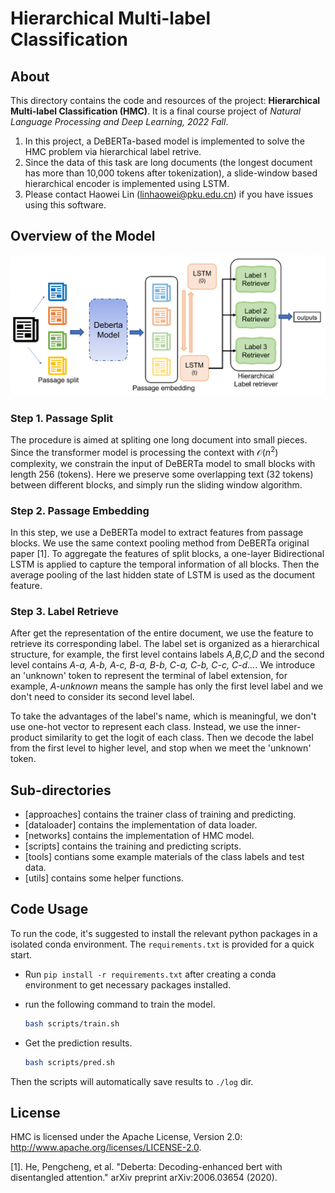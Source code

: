# Hierarchical Multi-label Classification
## About

This directory contains the code and resources of the project: **Hierarchical Multi-label Classification (HMC)**. It is a final course project of *Natural Language Processing and Deep Learning, 2022 Fall*.

1. In this project, a DeBERTa-based model is implemented to solve the HMC problem via hierarchical label retrive. 
2. Since the data of this task are long documents (the longest document has more than 10,000 tokens after tokenization), a slide-window based hierarchical encoder is implemented using LSTM.
3. Please contact Haowei Lin (linhaowei@pku.edu.cn) if you have issues using this software.

## Overview of the Model
<p align="center">
<img  src="figures/model.png" width="700"> 
</p>

### Step 1. Passage Split
The procedure is aimed at spliting one long document into small pieces. Since the transformer model is processing the context with $\mathcal O(n^2)$ complexity, we constrain the input of DeBERTa model to small blocks with length 256 (tokens). Here we preserve some overlapping text (32 tokens) between different blocks, and simply run the sliding window algorithm.

### Step 2. Passage Embedding
In this step, we use a DeBERTa model to extract features from passage blocks. We use the same context pooling method from DeBERTa original paper [1]. To aggregate the features of split blocks, a one-layer Bidirectional LSTM is applied to capture the temporal information of all blocks. Then the average pooling of the last hidden state of LSTM is used as the document feature.

### Step 3. Label Retrieve
After get the representation of the entire document, we use the feature to retrieve its corresponding label. The label set is organized as a hierarchical structure, for example, the first level contains labels *A,B,C,D* and the second level contains *A-a, A-b, A-c, B-a, B-b, C-a, C-b, C-c, C-d...*. We introduce an 'unknown' token to represent the terminal of label extension, for example, *A-unknown* means the sample has only the first level label and we don't need to consider its second level label. 

To take the advantages of the label's name, which is meaningful, we don't use one-hot vector to represent each class. Instead, we use the inner-product similarity to get the logit of each class. Then we decode the label from the first level to higher level, and stop when we meet the 'unknown' token.

## Sub-directories

  - [approaches] contains the trainer class of training and predicting.
  - [dataloader] contains the implementation of data loader.
  - [networks] contains the implementation of HMC model.
  - [scripts] contains the training and predicting scripts.
  - [tools] contians some example materials of the class labels and test data.
  - [utils] contains some helper functions.

## Code Usage

To run the code, it's suggested to install the relevant python packages in a isolated conda environment. The `requirements.txt` is provided for a quick start.
- Run `pip install -r requirements.txt` after creating a conda environment to get necessary packages installed.

- run the following command to train the model.

  ```bash
  bash scripts/train.sh
  ```

- Get the prediction results. 

  ```bash
  bash scripts/pred.sh
  ```

Then the scripts will automatically save results to `./log` dir.

## License

HMC is licensed under the Apache License, Version 2.0: http://www.apache.org/licenses/LICENSE-2.0.

[1]. He, Pengcheng, et al. "Deberta: Decoding-enhanced bert with disentangled attention." arXiv preprint arXiv:2006.03654 (2020).


